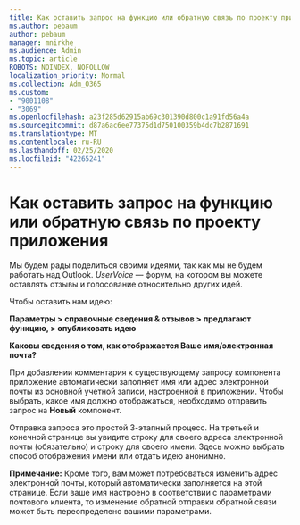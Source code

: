 ```yaml
---
title: Как оставить запрос на функцию или обратную связь по проекту приложения
ms.author: pebaum
author: pebaum
manager: mnirkhe
ms.audience: Admin
ms.topic: article
ROBOTS: NOINDEX, NOFOLLOW
localization_priority: Normal
ms.collection: Adm_O365
ms.custom:
- "9001108"
- "3069"
ms.openlocfilehash: a23f285d62915ab69c301390d800c1a91fd56a4a
ms.sourcegitcommit: d87a6ac6ee77375d1d750100359b4dc7b2871691
ms.translationtype: MT
ms.contentlocale: ru-RU
ms.lasthandoff: 02/25/2020
ms.locfileid: "42265241"
---
```

# <a name="leave-a-feature-request-or-feedback-on-app-design"></a>Как оставить запрос на функцию или обратную связь по проекту приложения

Мы будем рады поделиться своими идеями, так как мы не будем работать над Outlook. *UserVoice* — форум, на котором вы можете оставлять отзывы и голосование относительно других идей.  

Чтобы оставить нам идею: 

**Параметры > справочные сведения & отзывов > предлагают функцию, > опубликовать идею** 

**Каковы сведения о том, как отображается Ваше имя/электронная почта?**

При добавлении комментария к существующему запросу компонента приложение автоматически заполняет имя или адрес электронной почты из основной учетной записи, настроенной в приложении. Чтобы выбрать, какое имя должно отображаться, необходимо отправить запрос на **Новый** компонент. 

Отправка запроса это простой 3-этапный процесс. На третьей и конечной странице вы увидите строку для своего адреса электронной почты (обязательно) и строку для своего имени. Здесь можно выбрать способ отображения имени или отдать идею анонимно. 

**Примечание:** Кроме того, вам может потребоваться изменить адрес электронной почты, который автоматически заполняется на этой странице. Если ваше имя настроено в соответствии с параметрами почтового клиента, то изменение обратной отправки обратной связи может быть переопределено вашими параметрами. 
